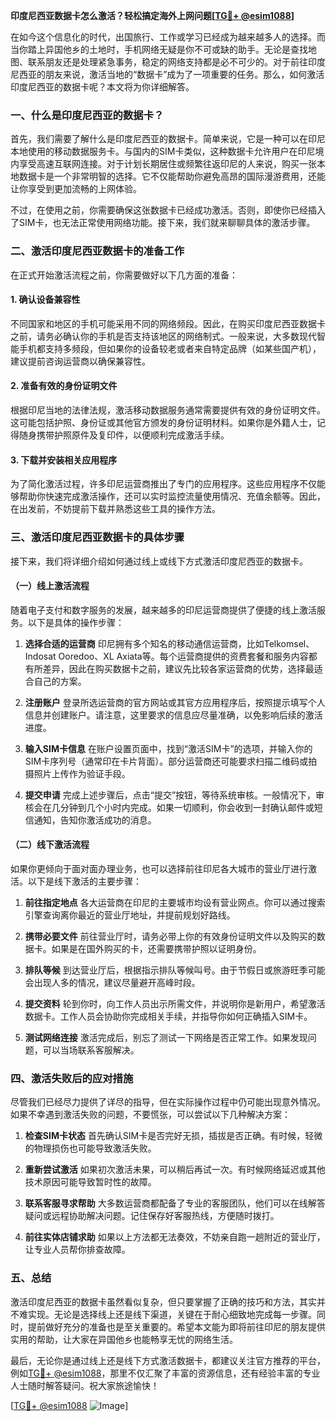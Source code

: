 **印度尼西亚数据卡怎么激活？轻松搞定海外上网问题[[TG💪+ @esim1088](https://t.me/s/esim1088)]**

在如今这个信息化的时代，出国旅行、工作或学习已经成为越来越多人的选择。而当你踏上异国他乡的土地时，手机网络无疑是你不可或缺的助手。无论是查找地图、联系朋友还是处理紧急事务，稳定的网络支持都是必不可少的。对于前往印度尼西亚的朋友来说，激活当地的“数据卡”成为了一项重要的任务。那么，如何激活印度尼西亚的数据卡呢？本文将为你详细解答。

### 一、什么是印度尼西亚的数据卡？

首先，我们需要了解什么是印度尼西亚的数据卡。简单来说，它是一种可以在印尼本地使用的移动数据服务卡。与国内的SIM卡类似，这种数据卡允许用户在印尼境内享受高速互联网连接。对于计划长期居住或频繁往返印尼的人来说，购买一张本地数据卡是一个非常明智的选择。它不仅能帮助你避免高昂的国际漫游费用，还能让你享受到更加流畅的上网体验。

不过，在使用之前，你需要确保这张数据卡已经成功激活。否则，即使你已经插入了SIM卡，也无法正常使用网络功能。接下来，我们就来聊聊具体的激活步骤。

### 二、激活印度尼西亚数据卡的准备工作

在正式开始激活流程之前，你需要做好以下几方面的准备：

#### 1. 确认设备兼容性
不同国家和地区的手机可能采用不同的网络频段。因此，在购买印度尼西亚数据卡之前，请务必确认你的手机是否支持该地区的网络制式。一般来说，大多数现代智能手机都支持多频段，但如果你的设备较老或者来自特定品牌（如某些国产机），建议提前咨询运营商以确保兼容性。

#### 2. 准备有效的身份证明文件
根据印尼当地的法律法规，激活移动数据服务通常需要提供有效的身份证明文件。这可能包括护照、身份证或其他官方颁发的身份证明材料。如果你是外籍人士，记得随身携带护照原件及复印件，以便顺利完成激活手续。

#### 3. 下载并安装相关应用程序
为了简化激活过程，许多印尼运营商推出了专门的应用程序。这些应用程序不仅能够帮助你快速完成激活操作，还可以实时监控流量使用情况、充值余额等。因此，在出发前，不妨提前下载并熟悉这些工具的操作方法。

### 三、激活印度尼西亚数据卡的具体步骤

接下来，我们将详细介绍如何通过线上或线下方式激活印度尼西亚的数据卡。

#### （一）线上激活流程

随着电子支付和数字服务的发展，越来越多的印尼运营商提供了便捷的线上激活服务。以下是具体的操作步骤：

1. **选择合适的运营商**
   印尼拥有多个知名的移动通信运营商，比如Telkomsel、Indosat Ooredoo、XL Axiata等。每个运营商提供的资费套餐和服务内容都有所差异，因此在购买数据卡之前，建议先比较各家运营商的优势，选择最适合自己的方案。

2. **注册账户**
   登录所选运营商的官方网站或其官方应用程序后，按照提示填写个人信息并创建账户。请注意，这里要求的信息应尽量准确，以免影响后续的激活进度。

3. **输入SIM卡信息**
   在账户设置页面中，找到“激活SIM卡”的选项，并输入你的SIM卡序列号（通常印在卡片背面）。部分运营商还可能要求扫描二维码或拍摄照片上传作为验证手段。

4. **提交申请**
   完成上述步骤后，点击“提交”按钮，等待系统审核。一般情况下，审核会在几分钟到几个小时内完成。如果一切顺利，你会收到一封确认邮件或短信通知，告知你激活成功的消息。

#### （二）线下激活流程

如果你更倾向于面对面办理业务，也可以选择前往印尼各大城市的营业厅进行激活。以下是线下激活的主要步骤：

1. **前往指定地点**
   各大运营商在印尼的主要城市均设有营业网点。你可以通过搜索引擎查询离你最近的营业厅地址，并提前规划好路线。

2. **携带必要文件**
   前往营业厅时，请务必带上你的有效身份证明文件以及购买的数据卡。如果是在国外购买的卡，还需要携带护照以证明身份。

3. **排队等候**
   到达营业厅后，根据指示排队等候叫号。由于节假日或旅游旺季可能会出现人多的情况，建议尽量避开高峰时段。

4. **提交资料**
   轮到你时，向工作人员出示所需文件，并说明你是新用户，希望激活数据卡。工作人员会协助你完成相关手续，并指导你如何正确插入SIM卡。

5. **测试网络连接**
   激活完成后，别忘了测试一下网络是否正常工作。如果发现问题，可以当场联系客服解决。

### 四、激活失败后的应对措施

尽管我们已经尽力提供了详尽的指导，但在实际操作过程中仍可能出现意外情况。如果不幸遇到激活失败的问题，不要慌张，可以尝试以下几种解决方案：

1. **检查SIM卡状态**
   首先确认SIM卡是否完好无损，插拔是否正确。有时候，轻微的物理损伤也可能导致激活失败。

2. **重新尝试激活**
   如果初次激活未果，可以稍后再试一次。有时候网络延迟或其他技术原因可能导致暂时性的故障。

3. **联系客服寻求帮助**
   大多数运营商都配备了专业的客服团队，他们可以在线解答疑问或远程协助解决问题。记住保存好客服热线，方便随时拨打。

4. **前往实体店铺求助**
   如果以上方法都无法奏效，不妨亲自跑一趟附近的营业厅，让专业人员帮你排查故障。

### 五、总结

激活印度尼西亚的数据卡虽然看似复杂，但只要掌握了正确的技巧和方法，其实并不难实现。无论是选择线上还是线下渠道，关键在于耐心细致地完成每一步骤。同时，提前做好充分的准备也是至关重要的。希望本文能为即将前往印尼的朋友提供实用的帮助，让大家在异国他乡也能畅享无忧的网络生活。

最后，无论你是通过线上还是线下方式激活数据卡，都建议关注官方推荐的平台，例如[TG💪+ @esim1088](https://t.me/s/esim1088)，那里不仅汇聚了丰富的资源信息，还有经验丰富的专业人士随时解答疑问。祝大家旅途愉快！

[[TG💪+ @esim1088](https://t.me/s/esim1088) ![Image](https://i.postimg.cc/4NQfJmqS/Snipaste-2025-05-13-00-14-12.png)]